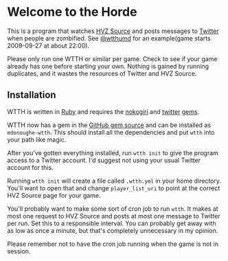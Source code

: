 # Welcome to the Horde

This is a program that watches [HVZ Source](http://humansvszombies.org/) and posts messages to [Twitter](http://twitter.com/) when people are zombified. See [@wtthumd](http://twitter.com/wtthumd) for an example(game starts 2009-09-27 at about 22:00).

Please only run one WTTH or similar per game. Check to see if your game already has one before starting your own. Nothing is gained by running duplicates, and it wastes the resources of Twitter and HVZ Source.

## Installation
WTTH is written in [Ruby](http://www.ruby-lang.org/) and requires the [nokogiri](http://nokogiri.rubyforge.org/) and [twitter](http://twitter.rubyforge.org/) [gems](http://docs.rubygems.org/).

WTTH now has a gem in the [GitHub gem source](http://gems.github.com/) and can be installed as `mdonoughe-wtth`. This should install all the dependencies and put `wtth` into your path like magic.

After you've gotten everything installed, run `wtth init` to give the program access to a Twitter account. I'd suggest not using your usual Twitter account for this.

Running `wtth init` will create a file called `.wtth.yml` in your home directory. You'll want to open that and change `player_list_uri` to point at the correct HVZ Source page for your game.

You'll probably want to make some sort of cron job to run `wtth`. It makes at most one request to HVZ Source and posts at most one message to Twitter per run. Set this to a responsible interval. You can probably get away with as low as once a minute, but that's completely unnecessary in my opinion.

Please remember not to have the cron job running when the game is not in session.
